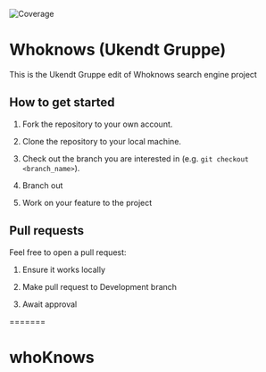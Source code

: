 ![Coverage](https://img.shields.io/endpoint?url=https://gist.githubusercontent.com/svdf18/44e7725b61d78d612fa0ee53b3437c78/raw/go-coverage.json)

# Whoknows (Ukendt Gruppe)

This is the Ukendt Gruppe edit of Whoknows search engine project

## How to get started

1. Fork the repository to your own account.

2. Clone the repository to your local machine.

3. Check out the branch you are interested in (e.g. `git checkout <branch_name>`).

4. Branch out

5. Work on your feature to the project


## Pull requests

Feel free to open a pull request:

1. Ensure it works locally 

2. Make pull request to Development branch

3. Await approval

=======
# whoKnows
